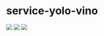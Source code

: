 # service-yolo-vino
![](https://img.shields.io/github/license/julianchen215/service-yolo-vino)
![](https://img.shields.io/badge/architecture-arm%2C%20amd64-green)
![](https://img.shields.io/github/contributors/open-horizon-services/service-yolo-vino)

